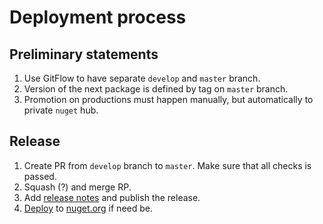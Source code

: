 # Deployment process

## Preliminary statements

1. Use GitFlow to have separate `develop` and `master` branch.
2. Version of the next package is defined by tag on `master` branch.
3. Promotion on productions must happen manually, but automatically to private `nuget` hub.

## Release

1. Create PR from `develop` branch to `master`. Make sure that all checks is passed.
2. Squash (?) and merge RP.
3. Add [release notes](https://github.com/sgaliamov/il-lighten-comparer/tags) and publish the release.
4. [Deploy](https://ci.appveyor.com/environment/40781/deployments/new) to [nuget.org](https://nuget.org) if need be.
